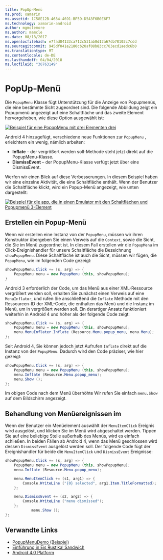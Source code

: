 ```yaml
---
title: PopUp-Menü
ms.prod: xamarin
ms.assetid: 1C58E12B-4634-4691-BF59-D5A3F6B0E6F7
ms.technology: xamarin-android
author: mgmclemore
ms.author: mamcle
ms.date: 08/18/2017
ms.openlocfilehash: e7fad84133ca712c531ab0d12a67db78103c7cdd
ms.sourcegitcommit: 945df041e2180cb20af08b83cc703ecd1aedc6b0
ms.translationtype: MT
ms.contentlocale: de-DE
ms.lasthandoff: 04/04/2018
ms.locfileid: "30763149"
---
```

# <a name="popup-menu"></a>PopUp-Menü

Die `PopupMenu` Klasse fügt Unterstützung für die Anzeige von Popupmenüs, die eine bestimmte Sicht zugeordnet sind. Die folgende Abbildung zeigt ein Popupmenü angezeigt auf eine Schaltfläche und das zweite Element hervorgehoben, wie diese Option ausgewählt ist:

 [![Beispiel für eine PopopMenu mit drei Elementen drei](popup-menu-images/20-popupmenu.png)](popup-menu-images/20-popupmenu.png#lightbox)

Android 4 hinzugefügt, verschiedene neue Funktionen zur `PopupMenu` , erleichtern ein wenig, nämlich arbeiten:

-   **Inflate** &ndash; der vergrößert werden soll-Methode steht jetzt direkt auf die PopupMenu-Klasse.
-   **DismissEvent** &ndash; der PopupMenu-Klasse verfügt jetzt über eine DismissEvent.

Werfen wir einen Blick auf diese Verbesserungen. In diesem Beispiel haben wir eine einzelne Aktivität, die eine Schaltfläche enthält. Wenn der Benutzer die Schaltfläche klickt, wird ein Popup-Menü angezeigt, wie unten dargestellt:

 [![Beispiel für die app, die in einen Emulator mit den Schaltflächen und Popupmenü 3-Element](popup-menu-images/06-popupmenu.png)](popup-menu-images/06-popupmenu.png#lightbox)


## <a name="creating-a-popup-menu"></a>Erstellen ein Popup-Menü

Wenn wir erstellen eine Instanz von der `PopupMenu`, müssen wir ihren Konstruktor übergeben Sie einen Verweis auf die `Context`, sowie die Sicht, die Sie im Menü zugeordnet ist. In diesem Fall erstellen wir die `PopupMenu` im Click-Ereignishandler für unsere Schaltfläche die Bezeichnung `showPopupMenu`.
Diese Schaltfläche ist auch die Sicht, müssen wir fügen, die `PopupMenu`, wie im folgenden Code gezeigt:

```csharp
showPopupMenu.Click += (s, arg) => {
    PopupMenu menu = new PopupMenu (this, showPopupMenu);
}
```

Android 3 erforderlich der Code, um das Menü aus einer XML-Ressource vergrößert werden soll, erhalten Sie zunächst einen Verweis auf eine `MenuInflator`, und rufen Sie anschließend die `Inflate` Methode mit den Ressourcen-ID der XML-Code, die enthalten das Menü und die Instanz im Menü, um in vergrößert werden soll. Ein derartiger Ansatz funktioniert weiterhin in Android 4 und höher als der folgende Code zeigt:

```csharp
showPopupMenu.Click += (s, arg) => {
    PopupMenu menu = new PopupMenu (this, showPopupMenu);
    menu.MenuInflater.Inflate (Resource.Menu.popup_menu, menu.Menu);
};
```

Seit Android 4, Sie können jedoch jetzt Aufrufen `Inflate` direkt auf die Instanz von der `PopupMenu`. Dadurch wird den Code präziser, wie hier gezeigt:

```csharp
showPopupMenu.Click += (s, arg) => {
    PopupMenu menu = new PopupMenu (this, showPopupMenu);
    menu.Inflate (Resource.Menu.popup_menu);
    menu.Show ();
};
```

Im obigen Code nach dem Menü überhöhte Wir rufen Sie einfach `menu.Show` auf dem Bildschirm angezeigt.


## <a name="handling-menu-events"></a>Behandlung von Menüereignissen im

Wenn der Benutzer ein Menüelement auswählt der `MenuItemClick` Ereignis wird ausgelöst, und klicken Sie im Menü wird abgeschaltet werden. Tippen Sie auf eine beliebige Stelle außerhalb des Menüs, wird es einfach schließen. In beiden Fällen ab Android 4, wenn das Menü geschlossen wird dessen `DismissEvent` ausgelöst werden soll. Der folgende Code fügt der Ereignishandler für beide die `MenuItemClick` und `DismissEvent` Ereignisse:

```csharp
showPopupMenu.Click += (s, arg) => {
    PopupMenu menu = new PopupMenu (this, showPopupMenu);
    menu.Inflate (Resource.Menu.popup_menu);

    menu.MenuItemClick += (s1, arg1) => {
        Console.WriteLine ("{0} selected", arg1.Item.TitleFormatted);
    };

    menu.DismissEvent += (s2, arg2) => {
        Console.WriteLine ("menu dismissed");
    };
            menu.Show ();
};
```



## <a name="related-links"></a>Verwandte Links

- [PopupMenuDemo (Beispiel)](https://developer.xamarin.com/samples/monodroid/PopupMenuDemo/)
- [Einführung in Eis Rustikal Sandwich](http://www.android.com/about/ice-cream-sandwich/)
- [Android 4.0 Platform](http://developer.android.com/sdk/android-4.0.html)
